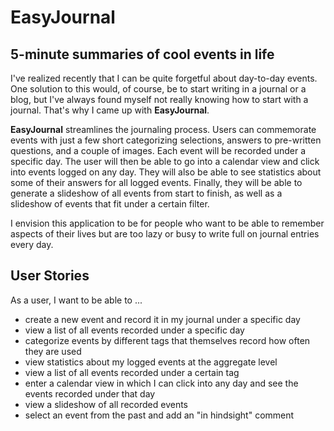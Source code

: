 # EasyJournal

## 5-minute summaries of cool events in life

I've realized recently that I can be quite forgetful about day-to-day events. 
One solution to this would, of course, be to start writing in a journal or a
blog, but I've always found myself not really knowing how to start with a
journal. That's why I came up with **EasyJournal**.

**EasyJournal** streamlines the journaling process. Users can commemorate events
with just a few short categorizing selections, answers to pre-written 
questions, and a couple of images. Each event will be recorded under a specific
day. The user will then be able to go into a calendar view and click into events 
logged on any day. They will also be able to see statistics about some of their 
answers for all logged events. Finally, they will be able to generate a 
slideshow of all events from start to finish, as well as a slideshow of events 
that fit under a certain filter.

I envision this application to be for people who want to be able to remember 
aspects of their lives but are too lazy or busy to write full on journal 
entries every day.

## User Stories
As a user, I want to be able to ...
- create a new event and record it in my journal under a specific day
- view a list of all events recorded under a specific day
- categorize events by different tags that themselves record how often they are
used
- view statistics about my logged events at the aggregate level 
- view a list of all events recorded under a certain tag
- enter a calendar view in which I can click into any day and see the events 
recorded under that day
- view a slideshow of all recorded events
- select an event from the past and add an "in hindsight" comment